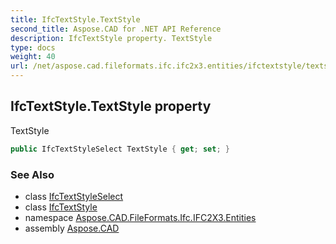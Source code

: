```yaml
---
title: IfcTextStyle.TextStyle
second_title: Aspose.CAD for .NET API Reference
description: IfcTextStyle property. TextStyle
type: docs
weight: 40
url: /net/aspose.cad.fileformats.ifc.ifc2x3.entities/ifctextstyle/textstyle/
---
```

## IfcTextStyle.TextStyle property

TextStyle

```csharp
public IfcTextStyleSelect TextStyle { get; set; }
```

### See Also

* class [IfcTextStyleSelect](../../../aspose.cad.fileformats.ifc.ifc2x3.types/ifctextstyleselect/)
* class [IfcTextStyle](../)
* namespace [Aspose.CAD.FileFormats.Ifc.IFC2X3.Entities](../../ifctextstyle/)
* assembly [Aspose.CAD](../../../)


